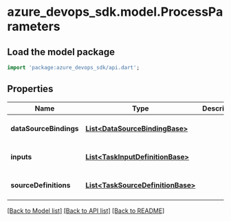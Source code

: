 # azure_devops_sdk.model.ProcessParameters

## Load the model package
```dart
import 'package:azure_devops_sdk/api.dart';
```

## Properties
Name | Type | Description | Notes
------------ | ------------- | ------------- | -------------
**dataSourceBindings** | [**List&lt;DataSourceBindingBase&gt;**](DataSourceBindingBase.md) |  | [optional] [default to []]
**inputs** | [**List&lt;TaskInputDefinitionBase&gt;**](TaskInputDefinitionBase.md) |  | [optional] [default to []]
**sourceDefinitions** | [**List&lt;TaskSourceDefinitionBase&gt;**](TaskSourceDefinitionBase.md) |  | [optional] [default to []]

[[Back to Model list]](../README.md#documentation-for-models) [[Back to API list]](../README.md#documentation-for-api-endpoints) [[Back to README]](../README.md)


